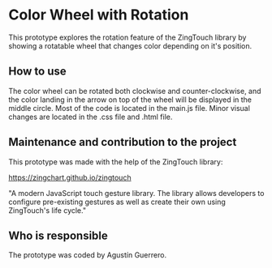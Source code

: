 # Color Wheel with Rotation
This prototype explores the rotation feature of the ZingTouch library by showing a rotatable wheel that changes color depending on it's position.

## How to use
The color wheel can be rotated both clockwise and counter-clockwise, and the color landing in the arrow on top of the wheel will be displayed in the middle circle.
Most of the code is located in the main.js file. Minor visual changes are located in the .css file and .html file.

## Maintenance and contribution to the project
This prototype was made with the help of the ZingTouch library:

https://zingchart.github.io/zingtouch

"A modern JavaScript touch gesture library. The library allows developers to configure pre-existing gestures as well as create their own using ZingTouch's life cycle."

## Who is responsible
The prototype was coded by Agustín Guerrero.
